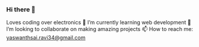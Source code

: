 ### Hi there 👋
Loves coding over electronics
🌱 I’m currently learning web development
👯 I’m looking to collaborate on making amazing projects
📫 How to reach me: yaswanthsai.ravi34@gmail.com


